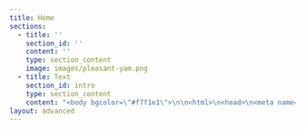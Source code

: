 ```yaml
---
title: Home
sections:
  - title: ''
    section_id: ''
    content: ''
    type: section_content
    image: images/pleasant-yam.png
  - title: Text
    section_id: intro
    type: section_content
    content: "<body bgcolor=\"#f7f1e1\">\n\n<html>\n<head>\n<meta name=\"viewport\" content=\"width=device-width, initial-scale=1\">\n<style>\n#more {display: none;}\n</style>\n</head>\n<body>\n\n<script>\nfunction myFunction(button, moreTextId) {\n  var moreText = document.getElementById(moreTextId);\n\n  if (moreText.style.display === \"none\") {\n    this.value = \"_ALTRO\"; \n    moreText.style.display = \"inline\";\n  } else {\n    this.value = \"mostra meno\"; \n    moreText.style.display = \"none\";\n  }\n}\n</script>\n\n</body>\n\t\n<head>\t\n\t<link href=\"https://cdn.jsdelivr.net/npm/bootstrap@5.0.0-beta1/dist/css/bootstrap.min.css\" rel=\"stylesheet\" integrity=\"sha384-giJF6kkoqNQ00vy+HMDP7azOuL0xtbfIcaT9wjKHr8RbDVddVHyTfAAsrekwKmP1\" crossorigin=\"anonymous\">\n\t</head>\n\t\t\n<body>\n<script src=\"https://cdn.jsdelivr.net/npm/bootstrap@5.0.0-beta1/dist/js/bootstrap.bundle.min.js\" integrity=\"sha384-ygbV9kiqUc6oa4msXn9868pTtWMgiQaeYH7/t7LECLbyPA2x65Kgf80OJFdroafW\" crossorigin=\"anonymous\"></script>\t\n\t</body>\n\n<head>\n\t<link rel=\"preconnect\" href=\"https://fonts.gstatic.com\">\n<link href=\"https://fonts.googleapis.com/css2?family=Montserrat:wght@200&display=swap\" rel=\"stylesheet\">\n</head>\n\t\n</html>\n#### <center>Scendi in profondità con gli ipertesti.<br> Clicca il pulsante _altro<center>\n***\n\nRegolamento Radice è la presentazione pubblica delle finalità del progetto \"Humus\", nato nel 2019 da un’idea dell’”Associazione di Volontariato Pacha Mama ONLUS”.\n\n***\n\t\n#### Risposta breve a un’identità complessa: COS'È’ HUMUS?\n\n “Humus” è il network delle persone che si sentono rappresentate da questo nome. \n“Humus” è nell’assemblea dei soci dell’”Associazione Pacha Mama”.\nGermoglio da “Humus” nasce grazie all’ impegno dei volontari disponibili a ciclo trimestrale.\n***\n\n#### Sì ma: COSA FA HUMUS?\n\nGioca a sperimantare i linguaggi della cultura. Avvicina le persone alla consapevolezza della loro natura: quella solidale. Vicini in un’esperienza originale non possiamo piú negare di avere qualcosa in comune. ED È PER QUESTO CHE “Humus” C’È nelle iniziative che hanno il prefisso “altro-”  (hai presente \"Humus Altro Natale[#2 altrofestival](https://)”?)\n***\n\n##### <span style=\"color:red\">Leggi le parti rosse, trova facilmente la parte che ti interessa</span>\n#### Un progetto col cognome: HUMUS_ALTRO\n</span><span id=\"more-title\" style=\"display: none\"> Al di sopra del nome c’è la famiglia, che per “Humus” è “Altro”: l’Altro con la maiuscola nel rispetto di chiunque Altro.</span></p><button onclick=\"myFunction(this, 'more-title')\" id=\"btn-title\">_ALTRO</button>\n***\n\n##### <span style=\"color:red\">Per chi vuole venire alle iniziative. Per chi fatica ad accettare i tesseramenti. Per chi ha dubbi a prendere parte.</span>\n#### UN INDIVIDUO = UN  SOCIO\n<span id=\"dots\"></span><span id=\"more-subscription\" style=\"display: none\">Qualsiasi nuovo “Altro” <span style=\"color:blue\">individuo</span> può scegliere di associarsi passando <span style=\"color:blue\">ad</span> “Humus”. Partecipa alle iniziative chi diventa socio dell’”Associazione Pacha Mama” e sottoscrive una tessera valida da settembre all’agosto seguente. La tessera ha un costo. Presentando la tessera valida col proprio nome si viene riconosciuti soci. Nessuna iniziativa prevede il pagamento di un ticket, ma tutte le iniziative sono solo per chi si associa.</span></p><button onclick=\"myFunction(this, 'more-subscription')\" id=\"btn-subscription\">_ALTRO</button>\n***\n\n##### <span style=\"color:red\">Per chi cerca spazio. Per chi ha bisogno di tempo. Per chi viene e va.</span>\n#### Trattamento equo e non misurabile della PRESENZA\n\n</span><span id=\"uno\" style=\"display: none\">Da “Humus” l’adesione è più importante del contributo: se ogni evento prevedesse un costo d’ingresso fisso ci sarebbero più soldi in cassa e meno nomi nel registro. Più sicurezza economica ma meno ricchezza sociale. -> <span style=\"color:green\">questo ci piace molto!</span> Chi appoggia “Humus” nutre “Humus”.  Eque e non soppesabili sono le presenze. Chi trascorre una sola ora e chi viene alle iniziative tutto l’anno. Chi pensa a “Humus” ma non può presentarsi. Chi si sente “Humus” ma ha altri impegni. Chi su “Humus” mette tutto. Nessun modo personale di attribuire significato è escluso. Qui, come la più autentica delle esperienze, quello che succede non può essere misurato. Puoi fidarti di qualcosa che somiglia all’”Humus”, che nasce dal profondo più che dal basso. Saprai che ogni risorsa disponibile viene investita nella ricerca verso nuovi modi di raccontare i confini meravigliosamente frastagliati della realtà in cui siamo immersi. Sono intenzioni queste che non saranno mai dimenticate da Humus e che troveranno nell’ “Altro” nuovo eco.</span></p><button onclick=\"myFunction(this, 'uno')\" id=\"btn-title\">_ALTRO</button>\n***\n\n##### <span style=\"color:red\">Per chi vuole avvicinarsi. Per chi resta. Per chi è disponibile a lavorare a un progetto per un periodo.</span>\n#### Qualcosa si crea e altro si trasforma:\n#### ASSEMBLEA GLOBALE E VOLONTARI OPERATIVI\n\n</span><span id=\"due\" style=\"display: none\">La proposta “Humus” nasce dall’Assemblea Globale che si incontra per esprimere il suo voto. Ogni tre mesi il Consiglio Direttivo dell’associazione convoca l’Assemblea Globale per rinnovare la motivazione di tutti i soci alla semina del nuovo ciclo di programmazione. Con regolarità miete e pianta. Solo chi sceglie di impegnarsi durante un ciclo di tre mesi è volontario in “Humus” e a nessuno può essere richiesta preventivamente una continuità di durata maggiore. Un volontario sa individuare l’area d’interesse nella quale crescere e fare crescere, dove le attitudini, le potenzialità, le aspirazioni, da nutrimento diventano germoglio seguendo un metodo. E’ operativo il volontario che si prende cura: tre mesi, una sera a settimana, portando del lavoro a casa. Coltivano intese i volontari che collaborano all’interno di un Gruppo Operativo, dove seguono con efficacia settoriale la crescita delle iniziative che da “Humus” nascono in quel trimestre. Cinque rappresentanti per cinque Gruppi Operativi: Comunicazione, Culturale, Sociale, Tecnico, Logistico. I rappresentanti intrecciano sinergicamente le competenze di ciascun gruppo ad Altro Consiglio, dove le iniziative di un trimestre sono progettate seguendo una visione di insieme. Due membri del Consiglio Direttivo dell’associazione supervisionano le attività di Altro Consiglio esplicitando le sensibilità che in questo Regolamento Radice sono sancite. Il Consiglio Direttivo e il Regolamento Radice sono la garanzia che l’organizzazione rimanga sul lungo periodo coerente alla sua specificità. All’Assemblea Globale i soci eleggono il Presidente più tre altri membri (il Segretario, il Tesoriere, il Quarto) che per dodici mesi (quattro cicli) rappresenteranno formalmente l’associazione tutta. Il Consiglio Direttivo si impegna a garantire la continuità nel tempo dell’attività associativa convocando ogni tre mesi l’Assemblea Globale, moderando l’incontro con tutti i soci nei tempi e nelle modalità affinchè siano abbattute le barriere tra un singolo socio e la sua possibilità di poter esprimere un cambiamento della forma fluida di “Humus”, modificando questo Regolamento Radice. L’Assemblea Globale si confronta sulle attività del ciclo precedente, formula le proposte del ciclo successivo e approva i Gruppi Operativi nella quale si sono liberamente inseriti gli associati che decidono di donare la propria disponibilità di volontari al progetto, almeno fino al trimestre successivo. ***Seguendo questo metodo, l’Associazione rimane contestualmente fluida e solida, perché rinnova ciclicamente nell’incontro con i cittadini le premesse di una presenza radicata e sentita ma anche germogliata e viva.***</span></p><button onclick=\"myFunction(this, 'due')\" id=\"btn-title\">_ALTRO</button>\n***\n\n##### <span style=\"color:red\">Per le persone che possono donare sensibilità e capacità al progetto. Per chi ha urgenza di esprimersi. Per chi ha una ragione sociale o una causa da condividere. Per entrare in rete alla pari.</span>\n#### PARTNER SOLIDALI \n</span><span id=\"tre\" style=\"display: none\">Humus vive in una realtà complessa e ricca di soggetti “altri” con cui dialogare, lavorare e camminare verso un orizzonte comune, mantenendo una propria unicità. Sono chiamati partner solidali, collettivi o i singoli, che riconoscono in Humus lo spazio dove potersi esprimere e che collaborano alle iniziative di Humus e le arricchiscono della loro esperienza.</span></p><button onclick=\"myFunction(this, 'tre')\" id=\"btn-title\">_ALTRO</button>\n***\n\n##### <span style=\"color:red\">Per le collaborazioni che abbiamo instaurato sulla base di leggi di mercato. Per le parti della proposta che richiedono rimborsi, acquisti o stipendi. Per comprendere meglio le scelte delle spese di bilancio.</span>\n#### PARTNER ECONOMICI\n</span><span id=\"quattro\" style=\"display: none\">Il progetto rientra delle sue spese principalmente attraverso le quote associative. Anche attraverso i finanziamenti pubblici e quelli privati, Humus trova sostegno per le sue iniziative. Costruire costa e non tutto può essere pagato attraverso il lavoro volontario o lo scambio. Se i materiali di recupero, il lavoro volontario, i doni sono risorse che non prevedono voci di spesa, i prodotti etici e sostenibili, il lavoro di tecnici specializzati, le autorizzazioni, le assicurazioni, le certificazioni, il noleggio di strumentazioni necessarie, e più in generale tutti quei servizi e prodotti che non si riescono a procurare in maniera diversa se non acquistandoli sul mercato, diventano voci di spesa. Gli artisti e i professionisti nel campo sociale o della cultura arricchiscono il terreno che Humus abita e coltiva; per questo su di loro l’associazione investe un valore economico espresso chiaramente nel bilancio trimestrale.</span></p><button onclick=\"myFunction(this, 'quattro')\" id=\"btn-title\">_ALTRO</button>\n***\n\n##### <span style=\"color:red\">Per i pragmatici</span>\n#### MISSIONE\n</span><span id=\"cinque\" style=\"display: none\">Il germoglio è la missione. In pratica “Humus” organizza iniziative in modo sostenibile. Dal rispetto dell’ambiente a quello per il lavoro umano, le strategie e pratiche di cui si avvale sono per il cittadino un punto di riferimento concreto e fattibile: usa prodotti della filiera del commercio equo o di quella locale; lascia esprimere artisti del territorio e non giudica i linguaggi dell’arte o della cultura attuale; lotta insieme ad altri perseguendo le stesse cause sociali verso la riduzione delle diseguaglianze e il miglioramento della qualità di vita delle singole persone; comunica messaggi positivi argomentando dettagliatamente con parole e fatti le alte possibilità di perseguire obiettivi comuni grazie alla partecipazione cosciente della cittadinanza alla vita pubblica. Se uno ad un evento “Humus” trova una parte di tutto questo, il progetto si è avvicinato alla sua missione sul campo.</span></p><button onclick=\"myFunction(this, 'cinque')\" id=\"btn-title\">_ALTRO</button>\n***\n\n##### <span style=\"color:red\">Per i sognatori</span>\n#### VISIONE\n</span><span id=\"sei\" style=\"display: none\">Le radici sono la visione. Se uno vede in “Humus” che è possibile un posto in cui le scelte sono prese con consapevolezza delle profonde implicazioni con il resto dell’ambiente, allora magari è più facile che trovi fiducia per immaginare una società globale che cerca un equilibrio nelle radici che la natura dell’uomo ha intrecciato su quella del pianeta.</span></p><button onclick=\"myFunction(this, 'sei')\" id=\"btn-title\">_ALTRO</button>"
layout: advanced
---
```

